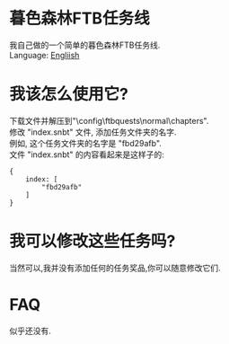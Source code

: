 # 暮色森林FTB任务线
我自己做的一个简单的暮色森林FTB任务线.<br>
Language: [Engliish](https://github.com/QiYiJun/Twilight-Forest-Ftbquests/blob/main/README_en.md)

# 我该怎么使用它?
下载文件并解压到"\config\ftbquests\normal\chapters".<br>
修改 "index.snbt" 文件, 添加任务文件夹的名字.<br>
例如, 这个任务文件夹的名字是 "fbd29afb".<br>
文件 "index.snbt" 的内容看起来是这样子的:

	{
	    index: [
	        "fbd29afb"
	    ]
	}


# 我可以修改这些任务吗?
当然可以,我并没有添加任何的任务奖品,你可以随意修改它们.

# FAQ
似乎还没有.
